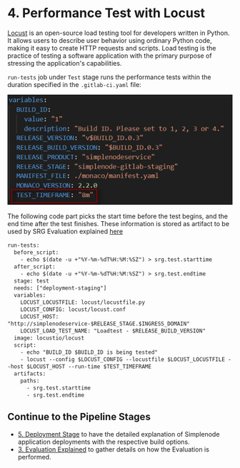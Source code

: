 # 4. Performance Test with Locust

[Locust](https://locust.io/) is an open-source load testing tool for developers written in Python. It allows users to describe user behavior using ordinary Python code, making it easy to create HTTP requests and scripts. Load testing is the practice of testing a software application with the primary purpose of stressing the application's capabilities. 

 `run-tests` job under `Test` stage runs the performance tests within the duration specified in the `.gitlab-ci.yaml` file:

![gitlab-cicd](assets/gitlab_cicd_pipeline_locust_test_duration.png)

The following code part picks the start time before the test begins, and the end time after the test finishes. These information is stored as artifact to be used by SRG Evaluation explained [here](../Release_Validation/03_03_Evaluation_Explained.md)

```
run-tests:
  before_script:
    - echo $(date -u +"%Y-%m-%dT%H:%M:%SZ") > srg.test.starttime
  after_script:
    - echo $(date -u +"%Y-%m-%dT%H:%M:%SZ") > srg.test.endtime
  stage: test
  needs: ["deployment-staging"]
  variables:
    LOCUST_LOCUSTFILE: locust/locustfile.py
    LOCUST_CONFIG: locust/locust.conf
    LOCUST_HOST: "http://simplenodeservice-$RELEASE_STAGE.$INGRESS_DOMAIN"
    LOCUST_LOAD_TEST_NAME: "Loadtest - $RELEASE_BUILD_VERSION"
  image: locustio/locust
  script:
    - echo "BUILD_ID $BUILD_ID is being tested"
    - locust --config $LOCUST_CONFIG --locustfile $LOCUST_LOCUSTFILE --host $LOCUST_HOST --run-time $TEST_TIMEFRAME
  artifacts:
    paths:
      - srg.test.starttime
      - srg.test.endtime
```

## Continue to the Pipeline Stages
- [5. Deployment Stage](../Deployment/README.md) to have the detailed explanation of Simplenode application deployments with the respective build options.
- [3. Evaluation Explained](../Release_Validation/03_03_Evaluation_Explained.md) to gather details on how the Evaluation is performed.
